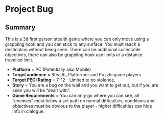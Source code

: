 # Project Bug
## Summary
This is a 3d first person stealth game where you can only move using a grappling hook and you can stick to any surface. 
You must reach a destination without being seen.
There can be additional collectable objectives, there can also be grappling hook use limits or a distance travelled limit.
- **Platform** = PC (Potentially also Mobile)
- **Target audience** = Stealth, Platformer and Puzzle game players.
- **Target PEGI Rating** = 7-12 - Limited to no violence, 
- **Story** = You are a bug on the wall and you want to get out, but if you are seen you will be “dealt with”.
- **Game Requirements** = You can only go where you can see, all “enemies” must follow a set path on normal difficulties, conditions and objectives must be obvious to the player - higher difficulties can hide info in dialogue.